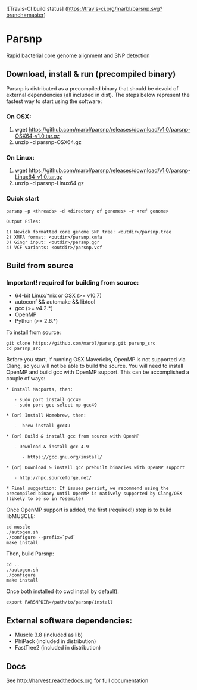 ![Travis-CI build status]
(https://travis-ci.org/marbl/parsnp.svg?branch=master)

# Parsnp 

Rapid bacterial core genome alignment and SNP detection

## Download, install & run (precompiled binary)

Parsnp is distributed as a precompiled binary that should be devoid of external dependencies (all included in dist). The steps below represent the fastest way to start using the software:

### On OSX:

  1. wget https://github.com/marbl/parsnp/releases/download/v1.0/parsnp-OSX64-v1.0.tar.gz
  2. unzip -d parsnp-OSX64.gz

### On Linux:


  1. wget https://github.com/marbl/parsnp/releases/download/v1.0/parsnp-Linux64-v1.0.tar.gz
  2. unzip -d parsnp-Linux64.gz


### Quick start

    parsnp –p <threads> –d <directory of genomes> –r <ref genome>

    Output Files:

    1) Newick formatted core genome SNP tree: <outdir>/parsnp.tree
    2) XMFA format: <outdir>/parsnp.xmfa
    3) Gingr input: <outdir>/parsnp.ggr
    4) VCF variants: <outdir>/parsnp.vcf


## Build from source

### Important! required for building from source:

* 64-bit Linux/*nix or OSX (>= v10.7)
* autoconf && automake && libtool
* gcc (>= v4.2.*)
* OpenMP
* Python (>= 2.6.*)


To install from source:

    git clone https://github.com/marbl/parsnp.git parsnp_src
    cd parsnp_src
    
Before you start, if running OSX Mavericks, OpenMP is not supported via Clang, so you will not be able to build the source. You will need to install OpenMP and build gcc with OpenMP support. This can be accomplished a couple of ways:

    * Install Macports, then:
    
       - sudo port install gcc49
       - sudo port gcc-select mp-gcc49
       
    * (or) Install Homebrew, then:
    
       -  brew install gcc49
       
    * (or) Build & install gcc from source with OpenMP
    
       - Download & install gcc 4.9
       
          - https://gcc.gnu.org/install/
          
    * (or) Download & install gcc prebuilt binaries with OpenMP support
    
       - http://hpc.sourceforge.net/
    
    * Final suggestion: If issues persist, we recommend using the precompiled binary until OpenMP is natively supported by Clang/OSX (likely to be so in Yosemite)
    
Once OpenMP support is added, the first (required!) step is to build libMUSCLE:

    cd muscle
    ./autogen.sh
    ./configure --prefix=`pwd`
    make install

Then, build Parsnp:

    cd ..
    ./autogen.sh
    ./configure
    make install

Once both installed (to cwd install by default):

    export PARSNPDIR=/path/to/parsnp/install

## External software dependencies:

* Muscle 3.8 (included as lib)
* PhiPack (included in distribution)
* FastTree2 (included in distribution)

## Docs

See http://harvest.readthedocs.org for full documentation
